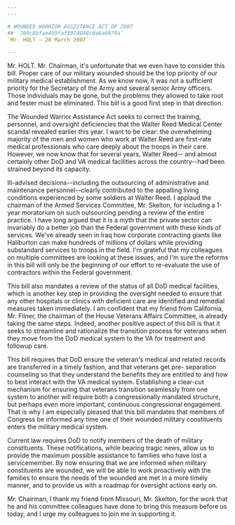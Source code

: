 ```yaml
---
---

# WOUNDED WARRIOR ASSISTANCE ACT OF 2007
## `789c8bfae499faf3014048c0a8a6079a`
`Mr. HOLT — 28 March 2007`

---
```



Mr. HOLT. Mr. Chairman, it's unfortunate that we even have to 
consider this bill. Proper care of our military wounded should be the 
top priority of our military medical establishment. As we know now, it 
was not a sufficient priority for the Secretary of the Army and several 
senior Army officers. Those individuals may be gone, but the problems 
they allowed to take root and fester must be eliminated. This bill is a 
good first step in that direction.

The Wounded Warrior Assistance Act seeks to correct the training, 
personnel, and oversight deficiencies that the Walter Reed Medical 
Center scandal revealed earlier this year. I want to be clear: the 
overwhelming majority of the men and women who work at Walter Reed are 
first-rate medical professionals who care deeply about the troops in 
their care. However, we now know that for several years, Walter Reed--
and almost certainly other DoD and VA medical facilities across the 
country--had been strained beyond its capacity.

Ill-advised decisions--including the outsourcing of administrative 
and maintenance personnel--clearly contributed to the appalling living 
conditions experienced by some soldiers at Walter Reed. I applaud the 
chairman of the Armed Services Committee, Mr. Skelton, for including a 
1-year moratorium on such outsourcing pending a review of the entire 
practice. I have long argued that it is a myth that the private sector 
can invariably do a better job than the Federal government with these 
kinds of services. We've already seen in Iraq how corporate contracting 
giants like Haliburton can make hundreds of millions of dollars while 
providing substandard services to troops in the field. I'm grateful 
that my colleagues on multiple committees are looking at these issues, 
and I'm sure the reforms in this bill will only be the beginning of our 
effort to re-evaluate the use of contractors within the Federal 
government.

This bill also mandates a review of the status of all DoD medical 
facilities, which is another key step in providing the oversight needed 
to ensure that any other hospitals or clinics with deficient care are 
identified and remedial measures taken immediately. I am confident that 
my friend from California, Mr. Filner, the chairman of the House 
Veterans Affairs Committee, is already taking the same steps. Indeed, 
another positive aspect of this bill is that it seeks to streamline and 
rationalize the transition process for veterans when they move from the 
DoD medical system to the VA for treatment and followup care.

This bill requires that DoD ensure the veteran's medical and related 
records are transferred in a timely fashion, and that veterans get pre-
separation counseling so that they understand the benefits they are 
entitled to and how to best interact with the VA medical system. 
Establishing a clear-cut mechanism for ensuring that veterans 
transition seamlessly from one system to another will require both a 
congressionally mandated structure, but perhaps even more important, 
continuous congressional engagement. That is why I am especially 
pleased that this bill mandates that members of Congress be informed 
any time one of their wounded military constituents enters the military 
medical system.

Current law requires DoD to notify members of the death of military 
constituents. These notifications, while bearing tragic news, allow us 
to provide the maximum possible assistance to families who have lost a 
servicemember. By now ensuring that we are informed when military 
constituents are wounded, we will be able to work proactively with the 
families to ensure the needs of the wounded are met in a more timely 
manner, and to provide us with a roadmap for oversight actions early 
on.

Mr. Chairman, I thank my friend from Missouri, Mr. Skelton, for the 
work that he and his committee colleagues have done to bring this 
measure before us today, and I urge my colleagues to join me in 
supporting it.